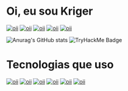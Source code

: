 # Oi, eu sou Kriger


[![oii](https://img.shields.io/badge/Steam-000000?style=for-the-badge&logo=steam&logoColor=white)](https://steamcommunity.com/id/diabonaterrakk/)
[![oii](https://img.shields.io/badge/LinkedIn-0077B5?style=for-the-badge&logo=linkedin&logoColor=white)](https://www.linkedin.com/in/pedrokriger/)
[![oii](https://img.shields.io/badge/Instagram-E4405F?style=for-the-badge&logo=instagram&logoColor=white)](https://www.instagram.com/pedro.kriger/)
[![oii](https://img.shields.io/badge/Twitter-1DA1F2?style=for-the-badge&logo=twitter&logoColor=white)](https://twitter.com/Kriger_EC)
[![oii](https://img.shields.io/badge/YouTube-FF0000?style=for-the-badge&logo=youtube&logoColor=white)](https://www.youtube.com/channel/UCWqgfyHIHzW98F-ezRBt8lQ)

![Anurag's GitHub stats](https://github-readme-stats.vercel.app/api?username=krigerofc&show_icons=true&theme=dracula)
![TryHackMe Badge](https://tryhackme.com/api/v2/badges/public-profile?userPublicId=4857997)



# Tecnologias que uso

[![oii](https://img.shields.io/badge/Python-3776AB?style=for-the-badge&logo=python&logoColor=white)]()
[![oii](https://img.shields.io/badge/Lua-2C2D72?style=for-the-badge&logo=lua&logoColor=white)]()
[![oii](https://img.shields.io/badge/Node.js-43853D?style=for-the-badge&logo=node.js&logoColor=white)]()
[![oii](https://img.shields.io/badge/JavaScript-F7DF1E?style=for-the-badge&logo=javascript&logoColor=black)]()
[![oii](https://img.shields.io/badge/HTML-239120?style=for-the-badge&logo=html5&logoColor=white)]()
[![oii](https://img.shields.io/badge/CSS-239120?&style=for-the-badge&logo=css3&logoColor=white)]()
